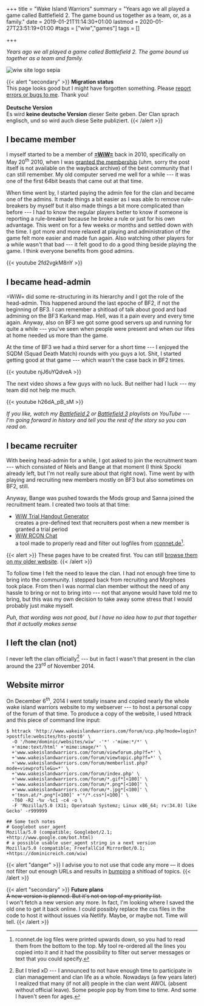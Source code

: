 +++
title = "Wake Island Warriors"
summary = "Years ago we all played a game called Battlefield 2. The game bound us together as a team, or, as a family."
date = 2019-01-21T11:14:30+01:00
lastmod = 2020-01-27T23:51:19+01:00
#tags = ["wiw","games"]
tags = []

+++

*Years ago we all played a game called Battlefield 2. The game bound us together
as a team and family.*

![wiw site logo sepia](/images/wiw-logo-sepia.jpg)

{{< alert "secondary" >}}
<strong>Migration status</strong><br>
This page looks good but I might have forgotten something. Please <a
href="/about/#contact">report errors or bugs to me</a>. Thank you!<br><br>
<strong>Deutsche Version</strong><br>
Es wird <strong>keine deutsche Version</strong> dieser Seite geben. Der Clan
sprach englisch, und so wird auch diese Seite publiziert.
{{< /alert >}}

## I became member

I myself started to be a member of
[**=WiW=**](http://www.wakeislandwarriors.eu/forum/) back in 2010, specifically
on May 20<sup>th</sup> 2010, when I was
[granted the membership](https://web.archive.org/web/20100524010630/http://www.wakeislandwarriors.com/community/viewforum.php?f=5)
(uhm, sorry the post itself is not available on the wayback archive) of the best
community that I can still remember. My old computer served me well for a while
--- it was one of the first 64bit beasts that came out at that time.

When time went by, I started paying the admin fee for the clan and became one of
the admins. It made things a bit easier as I was able to remove rule-breakers by
myself but it also made things a bit more complicated than before --- I had to
know the regular players better to know if someone is reporting a rule-breaker
because he broke a rule or just for his own advantage. This went on for a few
weeks or months and settled down with the time. I got more and more relaxed at
playing and administration of the game felt more easier and made fun again. Also
watching other players for a while wasn't that bad --- it felt good to do a good
thing beside playing the game. I think everyone benefits from good admins.

{{< youtube 2fd2vgkM8nY >}}

## I became head-admin

=WiW= did some re-structuring in its hierarchy and I got the role of the
head-admin. This happened around the last epoche of BF2, if not the beginning of
BF3. I can remember a shitload of talk about good and bad admining on the BF3
Karkand map. Hell, was it a pain every and every time again. Anyway, also on BF3
we got some good servers up and running for quite a while --- you've seen when
people were present and when our lifes at home needed us more than the game.

At the time of BF3 we had a third server for a short time --- I enjoyed the SQDM
(Squad Death Match) rounds with you guys a lot. Shit, I started getting good at
that game --- which wasn't the case back in BF2 times.

{{< youtube njJ6uYQdveA >}}

The next video shows a few guys with no luck. But neither had I luck --- my team
did not help me much.

{{< youtube h26dA_pB_sM >}}

*If you like, watch my
[Battlefield 2](https://www.youtube.com/playlist?list=PLAVuOpof7vDrLj6gNgPIAde6CLZC5CoCy)
or [Battlefield 3](https://www.youtube.com/playlist?list=PLAVuOpof7vDoNS_1ECqkx5XusLjI7CjMM)
playlists on YouTube --- I'm going forward in history and tell you the rest of
the story so you can read on.*

## I became recruiter

With beeing head-admin for a while, I got asked to join the recruitment team ---
which consisted of Niels and Bange at that moment (I think Spocki already left,
but I'm not really sure about that right now). Time went by with playing and
recruiting new members mostly on BF3 but also sometimes on BF2, still. 

Anyway, Bange was pushed towards the Mods group and Sanna joined the recruitment
team. I created two tools at that time:

- [WiW Trial Handout Generator](#)  
  creates a pre-defined text that recruiters post when a new member is granted
  a trial period
- [WiW RCON Chat](#)  
  a tool made to properly read and filter out logfiles from
  [rconnet.de](http://rconnet.de)[^rconnet].

{{< alert >}}
These pages have to be created first. You can still <a
href="https://dominicreich-old.netlify.com/portfolio/software/#wiw-rcon-chat">browse them on my older website</a>.
{{< /alert >}}

To follow time I felt the need to leave the clan. I had not enough free time to
bring into the community. I stepped back from recruiting and Morphoes took place.
From then I was normal clan member without the need of any hassle to bring or
not to bring into --- not that anyone would have told me to bring, but this was
my own decision to take away some stress that I would probably just make myself.

*Puh, that wording was not good, but I have no idea how to put that together that
it actually makes sense*

## I left the clan (not)

I never left the clan officially[^clan] --- but in fact I wasn't that present in
the clan around the 23<sup>rd</sup> of November 2014.

## Website mirror

On December 6<sup>th</sup>, 2014 I went totally insane and copied nearly the
whole wake island warriors website to my webserver --- to host a personal copy
of the forum of that time. To produce a copy of the website, I used httrack and
this piece of command line input:

``` shell
$ httrack 'http://www.wakeislandwarriors.com/forum/ucp.php?mode=login?>postfile:websites/hts-post0' \
  -O '/home/dominic/websites/wiw' -'*' -'mime:*/*' \
  +'mime:text/html' +'mime:image/*' \
  +'www.wakeislandwarriors.com/forum/viewforum.php?f=*' \
  +'www.wakeislandwarriors.com/forum/viewtopic.php?f=*' \
  +'www.wakeislandwarriors.com/forum/memberlist.php?mode=viewprofile&u=*' \
  +'www.wakeislandwarriors.com/forum/index.php' \
  +'www.wakeislandwarriors.com/forum/*.gif*[<100]' \
  +'www.wakeislandwarriors.com/forum/*.png*[<100]' \
  +'www.wakeislandwarriors.com/forum/*.jpg*[<100]' \
  +'tmsn.at/*.png*[<100]' +'*/*.css*[<100]' \
  -T60 -R2 -%v -%c1 -c4 -o \
  -F 'Mozilla/5.0 (X11; Operatoah Systemz; Linux x86_64; rv:34.0) like Gecko' -r999999
```

```
## Some tech notes
# Googlebot user_agent
Mozilla/5.0 (compatible; Googlebot/2.1; +http://www.google.com/bot.html)
# a possible usable user_agent string in a next version
Mozilla/5.0 (compatible; FreefallCid MirrorBot/0.1; +https://dominicreich.com/wiw)
```

{{< alert "danger" >}}
I advise you to not use that code any more &mdash; it does not filter out enough
URLs and results in <a href="https://www.webopedia.com/TERM/T/thread_bump.html">
bumping</a> a shitload of topics.
{{< /alert >}}

[^rconnet]: rconnet.de log files were printed upwards down, so you had to read them from the bottom to the top. My tool re-ordered all the lines you copied into it and it had the possibility to filter out server messages or text that you could specify.
[^mirror]: Like I said already, the stylesheets and javascripts do not get loaded due to the Content-Security-Policy of my webserver.
[^clan]: But I tried xD --- I announced to not have enough time to participate in clan management and clan life as a whole. Nowadays (a few years later) I realized that many (if not all) people in the clan went AWOL (absent without official leave). Some people pop by from time to time. And some I haven't seen for ages.

{{< alert "secondary" >}}
<strong>Future plans</strong><br>
<strike>A new version is planned. But it's not on top of my priority list.
</strike><br>
I won't fetch a new version any more. In fact, I'm looking where I saved the old
one to get it back online. I could possibly replace the css files in the code to
host it without issues via Netlify. Maybe, or maybe not. Time will tell.
{{< /alert >}}
